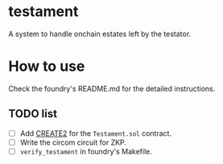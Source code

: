 # testament
A system to handle onchain estates left by the testator.

# How to use
Check the foundry's README.md for the detailed instructions.

## TODO list
- [ ] Add [CREATE2](https://ithelp.ithome.com.tw/articles/10287334) for the `Testament.sol` contract.
- [ ] Write the circom circuit for ZKP.
- [ ] `verify_testament` in foundry's Makefile.
